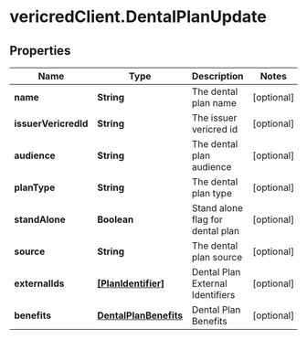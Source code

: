 # vericredClient.DentalPlanUpdate

## Properties
Name | Type | Description | Notes
------------ | ------------- | ------------- | -------------
**name** | **String** | The dental plan name | [optional] 
**issuerVericredId** | **String** | The issuer vericred id | [optional] 
**audience** | **String** | The dental plan audience | [optional] 
**planType** | **String** | The dental plan type | [optional] 
**standAlone** | **Boolean** | Stand alone flag for dental plan | [optional] 
**source** | **String** | The dental plan source | [optional] 
**externalIds** | [**[PlanIdentifier]**](PlanIdentifier.md) | Dental Plan External Identifiers | [optional] 
**benefits** | [**DentalPlanBenefits**](DentalPlanBenefits.md) | Dental Plan Benefits | [optional] 


